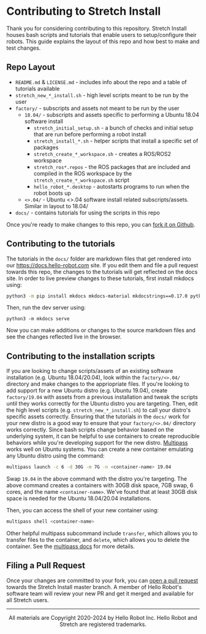 # Contributing to Stretch Install

Thank you for considering contributing to this repository. Stretch Install houses bash scripts and tutorials that enable users to setup/configure their robots. This guide explains the layout of this repo and how best to make and test changes.

## Repo Layout

 * `README.md` & `LICENSE.md` - includes info about the repo and a table of tutorials available
 * `stretch_new_*_install.sh` - high level scripts meant to be run by the user
 * `factory/` - subscripts and assets not meant to be run by the user
   * `18.04/` - subscripts and assets specific to performing a Ubuntu 18.04 software install
     * `stretch_initial_setup.sh` - a bunch of checks and initial setup that are run before performing a robot install
     * `stretch_install_*.sh` - helper scripts that install a specific set of packages
     * `stretch_create_*_workspace.sh` - creates a ROS/ROS2 workspace
     * `stretch_ros*.repos` - the ROS packages that are included and compiled in the ROS workspace by the `stretch_create_*_workspace.sh` script
     * `hello_robot_*.desktop` - autostarts programs to run when the robot boots up
   * `<>.04/` - Ubuntu <>.04 software install related subscripts/assets. Similar in layout to 18.04/
 * `docs/` - contains tutorials for using the scripts in this repo

Once you're ready to make changes to this repo, you can [fork it on Github](https://github.com/hello-robot/stretch_docs/fork).

## Contributing to the tutorials

The tutorials in the `docs/` folder are markdown files that get rendered into our https://docs.hello-robot.com site. If you edit them and file a pull request towards this repo, the changes to the tutorials will get reflected on the docs site. In order to live preview changes to these tutorials, first install mkdocs using:

```bash
python3 -m pip install mkdocs mkdocs-material mkdocstrings==0.17.0 pytkdocs[numpy-style] jinja2=3.0.3
```

Then, run the dev server using:

```
python3 -m mkdocs serve
```

Now you can make additions or changes to the source markdown files and see the changes reflected live in the browser.

## Contributing to the installation scripts

If you are looking to change scripts/assets of an existing software installation (e.g. Ubuntu 18.04/20.04), look within the `factory/<>.04/` directory and make changes to the appriopriate files. If you're looking to add support for a new Ubuntu distro (e.g. Ubuntu 19.04), create `factory/19.04` with assets from a previous installation and tweak the scripts until they works correctly for the Ubuntu distro you are targeting. Then, edit the high level scripts (e.g. `stretch_new_*_install.sh`) to call your distro's specific assets correctly. Ensuring that the tutorials in the `docs/` work for your new distro is a good way to ensure that your `factory/<>.04/` directory works correctly. Since bash scripts change behavior based on the underlying system, it can be helpful to use containers to create reproducible behaviors while you're developing support for the new distro. [Multipass](https://multipass.run/install) works well on Ubuntu systems. You can create a new container emulating any Ubuntu distro using the command:

```bash
multipass launch -c 6 -d 30G -m 7G -n <container-name> 19.04
```

Swap `19.04` in the above command with the distro you're targeting. The above command creates a containers with 30GB disk space, 7GB swap, 6 cores, and the name `<container-name>`. We've found that at least 30GB disk space is needed for the Ubuntu 18.04/20.04 installations.

Then, you can access the shell of your new container using:

```bash
multipass shell <container-name>
```

Other helpful multipass subcommand include `transfer`, which allows you to transfer files to the container, and `delete`, which allows you to delete the container. See the [multipass docs](https://multipass.run/docs) for more details.

## Filing a Pull Request

Once your changes are committed to your fork, you can [open a pull request](https://docs.github.com/en/pull-requests/collaborating-with-pull-requests/proposing-changes-to-your-work-with-pull-requests/creating-a-pull-request) towards the Stretch Install master branch. A member of Hello Robot's software team will review your new PR and get it merged and available for all Stretch users.

------
<div align="center"> All materials are Copyright 2020-2024 by Hello Robot Inc. Hello Robot and Stretch are registered trademarks.</div>
